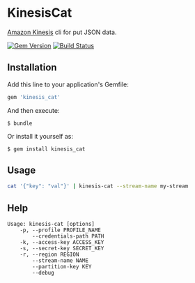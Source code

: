 # KinesisCat

[Amazon Kinesis](http://aws.amazon.com/kinesis/) cli for put JSON data.

[![Gem Version](https://badge.fury.io/rb/kinesis_cat.svg)](http://badge.fury.io/rb/kinesis_cat)
[![Build Status](https://travis-ci.org/winebarrel/kinesis_cat.svg?branch=master)](https://travis-ci.org/winebarrel/kinesis_cat)

## Installation

Add this line to your application's Gemfile:

```ruby
gem 'kinesis_cat'
```

And then execute:

    $ bundle

Or install it yourself as:

    $ gem install kinesis_cat

## Usage

```sh
cat '{"key": "val"}' | kinesis-cat --stream-name my-stream
```

## Help

```
Usage: kinesis-cat [options]
    -p, --profile PROFILE_NAME
        --credentials-path PATH
    -k, --access-key ACCESS_KEY
    -s, --secret-key SECRET_KEY
    -r, --region REGION
        --stream-name NAME
        --partition-key KEY
        --debug
```
